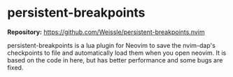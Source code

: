 # persistent-breakpoints

**Repository:** https://github.com/Weissle/persistent-breakpoints.nvim

persistent-breakpoints is a lua plugin for Neovim to save the nvim-dap's checkpoints to file and automatically load
them when you open neovim. It is based on the code in here, but has better performance and some bugs are fixed.

